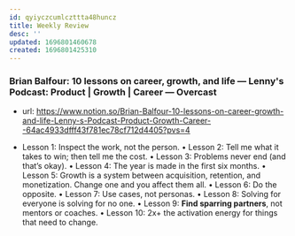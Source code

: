 ```yaml
---
id: qyiyczcumlczttta48huncz
title: Weekly Review
desc: ''
updated: 1696801460678
created: 1696801425310
---
```


### Brian Balfour: 10 lessons on career, growth, and life — Lenny's Podcast: Product | Growth | Career — Overcast
- url: https://www.notion.so/Brian-Balfour-10-lessons-on-career-growth-and-life-Lenny-s-Podcast-Product-Growth-Career--64ac4933dfff43f781ec78cf712d4405?pvs=4

- Lesson 1: Inspect the work, not the person.
• Lesson 2: Tell me what it takes to win; then tell me the cost.
• Lesson 3: Problems never end (and that’s okay).
• Lesson 4: The year is made in the first six months.
• Lesson 5: Growth is a system between acquisition, retention, and monetization. Change one and you affect them all.
• Lesson 6: Do the opposite.
• Lesson 7: Use cases, not personas.
• Lesson 8: Solving for everyone is solving for no one.
• Lesson 9: **Find sparring partners**, not mentors or coaches.
• Lesson 10: 2x+ the activation energy for things that need to change.
